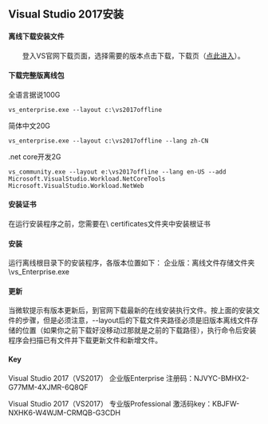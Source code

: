 ## Visual Studio 2017安装
#### 离线下载安装文件

　　登入VS官网下载页面，选择需要的版本点击下载，下载页（[点此进入](https://www.visualstudio.com/zh-hans/downloads/)）。

#### 下载完整版离线包

全语言据说100G
```
vs_enterprise.exe --layout c:\vs2017offline
```
简体中文20G
```
vs_enterprise.exe --layout c:\vs2017offline --lang zh-CN
```

.net core开发2G
```
vs_community.exe --layout e:\vs2017offline --lang en-US --add Microsoft.VisualStudio.Workload.NetCoreTools Microsoft.VisualStudio.Workload.NetWeb
```

#### 安装证书

在运行安装程序之前，您需要在\ certificates文件夹中安装根证书

#### 安装
运行离线根目录下的安装程序，各版本位置如下：
企业版：离线文件存储文件夹\vs_Enterprise.exe

#### 更新
当微软提示有版本更新后，到官网下载最新的在线安装执行文件。按上面的安装文件的步骤，但是必须注意，--layout后的下载文件夹路径必须是旧版本离线文件存储的位置（如果你之前下载好没移动过那就是之前的下载路径），执行命令后安装程序会扫描已有文件并下载更新文件和新增文件。

#### Key

Visual Studio 2017（VS2017） 企业版Enterprise 注册码：NJVYC-BMHX2-G77MM-4XJMR-6Q8QF

Visual Studio 2017（VS2017） 专业版Professional 激活码key：KBJFW-NXHK6-W4WJM-CRMQB-G3CDH